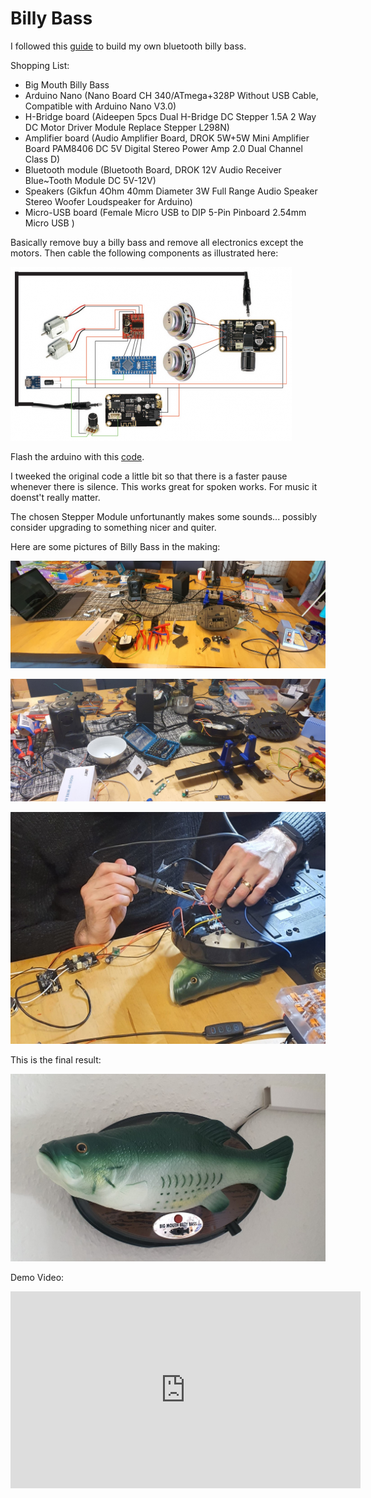 # Billy Bass

I followed this [guide](https://maker.pro/arduino/projects/how-to-animate-billy-bass-with-bluetooth-audio-source) to build my own bluetooth billy bass.

Shopping List:

- Big Mouth Billy Bass
- Arduino Nano (Nano Board CH 340/ATmega+328P Without USB Cable, Compatible with Arduino Nano V3.0)
- H-Bridge board (Aideepen 5pcs Dual H-Bridge DC Stepper 1.5A 2 Way DC Motor Driver Module Replace Stepper L298N)
- Amplifier board (Audio Amplifier Board, DROK 5W+5W Mini Amplifier Board PAM8406 DC 5V Digital Stereo Power Amp 2.0 Dual Channel Class D)
- Bluetooth module (Bluetooth Board, DROK 12V Audio Receiver Blue~Tooth Module DC 5V-12V)
- Speakers (Gikfun 4Ohm 40mm Diameter 3W Full Range Audio Speaker Stereo Woofer Loudspeaker for Arduino)
- Micro-USB board (Female Micro USB to DIP 5-Pin Pinboard 2.54mm Micro USB )

Basically remove buy a billy bass and remove all electronics except the motors. Then cable the following components as illustrated here:

![billybass-wire](_billybass.webp)

Flash the arduino with this [code](_BTBillyBassCode.zip).

I tweeked the original code a little bit so that there is a faster pause whenever there is silence. This works great for spoken works. For music it doenst't really matter.

The chosen Stepper Module unfortunantly makes some sounds... possibly consider upgrading to something nicer and quiter.

Here are some pictures of Billy Bass in the making:

![billybass](_billybass1.jpg)

![billybass](_billybass2.jpg)

![billybass](_billybass3.jpg)

This is the final result:

![billybass-result](_billybass-result.jpg)

Demo Video:

<iframe width="560" height="315" src="https://www.youtube-nocookie.com/embed/0aSd-JRkPvE" title="YouTube video player" frameborder="0" allow="accelerometer; autoplay; clipboard-write; encrypted-media; gyroscope; picture-in-picture; web-share" allowfullscreen></iframe>
